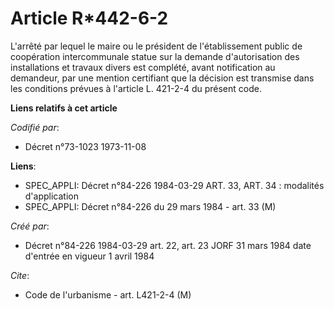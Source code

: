 # Article R*442-6-2

L'arrêté par lequel le maire ou le président de l'établissement public de coopération intercommunale statue sur la demande
d'autorisation des installations et travaux divers est complété, avant notification au demandeur, par une mention certifiant
que la décision est transmise dans les conditions prévues à l'article L. 421-2-4 du présent code.

**Liens relatifs à cet article**

_Codifié par_:

  - Décret n°73-1023 1973-11-08

**Liens**:

  - SPEC_APPLI: Décret n°84-226 1984-03-29 ART. 33, ART. 34 : modalités d'application
  - SPEC_APPLI: Décret n°84-226 du 29 mars 1984 - art. 33 (M)

_Créé par_:

  - Décret n°84-226 1984-03-29 art. 22, art. 23 JORF 31 mars 1984 date d'entrée en vigueur 1 avril 1984

_Cite_:

  - Code de l'urbanisme - art. L421-2-4 (M)
